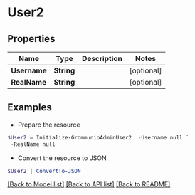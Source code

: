 # User2
## Properties

Name | Type | Description | Notes
------------ | ------------- | ------------- | -------------
**Username** | **String** |  | [optional] 
**RealName** | **String** |  | [optional] 

## Examples

- Prepare the resource
```powershell
$User2 = Initialize-GrommunioAdminUser2  -Username null `
 -RealName null
```

- Convert the resource to JSON
```powershell
$User2 | ConvertTo-JSON
```

[[Back to Model list]](../README.md#documentation-for-models) [[Back to API list]](../README.md#documentation-for-api-endpoints) [[Back to README]](../README.md)

